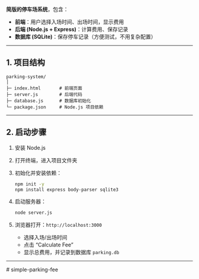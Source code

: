 **简版的停车场系统**，包含：

* **前端**：用户选择入场时间、出场时间，显示费用
* **后端 (Node.js + Express)**：计算费用、保存记录
* **数据库 (SQLite)**：保存停车记录（方便测试，不用复杂配置）



---

## 1. 项目结构

```
parking-system/
│
├─ index.html       # 前端页面
├─ server.js        # 后端代码
├─ database.js      # 数据库初始化
└─ package.json     # Node.js 项目依赖
```

---

## 2. 启动步骤

1. 安装 Node.js
2. 打开终端，进入项目文件夹
3. 初始化并安装依赖：

   ```bash
   npm init -y
   npm install express body-parser sqlite3
   ```
4. 启动服务器：

   ```bash
   node server.js
   ```
5. 浏览器打开：`http://localhost:3000`

   * 选择入场/出场时间
   * 点击 “Calculate Fee”
   * 显示总费用，并记录到数据库 `parking.db`

---


#   s i m p l e - p a r k i n g - f e e  
 